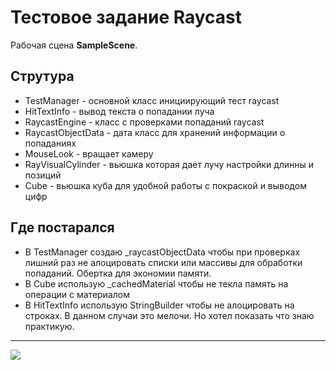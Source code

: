 # Тестовое задание Raycast

Рабочая сцена **SampleScene**.  

## Струтура
* TestManager - основной класс инициирующий тест raycast
* HitTextInfo - вывод  текста о попадании луча
* RaycastEngine - класс с проверками попаданий raycast
* RaycastObjectData - дата класс для хранений информации о попаданиях
* MouseLook - вращает камеру
* RayVisualCylinder - вьюшка которая дает лучу настройки длинны и позиций
* Cube - вьюшка куба для удобной работы с покраской и выводом цифр

 

## Где постарался
* В TestManager создаю _raycastObjectData чтобы при проверках лишний раз не алоцировать списки или массивы для обработки попаданий. Обертка для экономии памяти. 
* В Cube использую _cachedMaterial чтобы не текла память на операции с материалом
* В HitTextInfo использую StringBuilder чтобы не алоцировать на строках. В данном случаи это мелочи. Но хотел показать что знаю практикую.

 ************
![](blob:https://xiaoyanhao.github.io/4fcbf322-1476-4227-b7c2-d52f9deda3cc)
